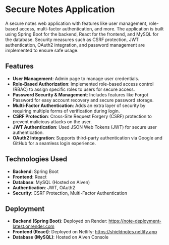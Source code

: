 # Secure Notes Application

A secure notes web application with features like user management, role-based access, multi-factor authentication, and more. The application is built using Spring Boot for the backend, React for the frontend, and MySQL for the database. Security measures such as CSRF protection, JWT authentication, OAuth2 integration, and password management are implemented to ensure safe usage.

## Features

- **User Management**: Admin page to manage user credentials.
- **Role-Based Authorization**: Implemented role-based access control (RBAC) to assign specific roles to users for secure access.
- **Password Security & Management**: Includes features like Forgot Password for easy account recovery and secure password storage.
- **Multi-Factor Authentication**: Adds an extra layer of security by requiring multiple forms of verification during login.
- **CSRF Protection**: Cross-Site Request Forgery (CSRF) protection to prevent malicious attacks on the user.
- **JWT Authentication**: Used JSON Web Tokens (JWT) for secure user authentication.
- **OAuth2 Integration**: Supports third-party authentication via Google and GitHub for a seamless login experience.

## Technologies Used

- **Backend**: Spring Boot
- **Frontend**: React
- **Database**: MySQL (Hosted on Aiven)
- **Authentication**: JWT, OAuth2
- **Security**: CSRF Protection, Multi-Factor Authentication

## Deployment

- **Backend (Spring Boot)**: Deployed on Render: https://note-deployment-latest.onrender.com
- **Frontend (React)**: Deployed on Netlify: https://shieldnotes.netlify.app
- **Database (MySQL)**: Hosted on Aiven Console
